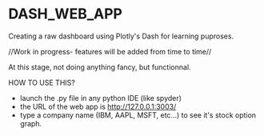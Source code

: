 # DASH_WEB_APP
Creating a raw dashboard using Plotly's Dash for learning puproses.

//Work in progress- features will be added from time to time//

At this stage, not doing anything fancy, but functionnal.

HOW TO USE THIS?
- launch the .py file in any python IDE (like spyder)
- the URL of the web app is http://127.0.0.1:3003/
- type a company name (IBM, AAPL, MSFT, etc...)  to see it's stock option graph.
